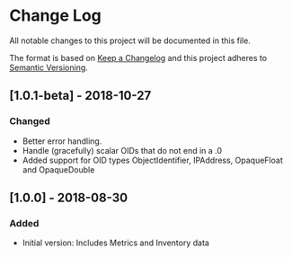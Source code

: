 # Change Log

All notable changes to this project will be documented in this file.

The format is based on [Keep a Changelog](http://keepachangelog.com/)
and this project adheres to [Semantic Versioning](http://semver.org/).

## [1.0.1-beta] - 2018-10-27
### Changed
- Better error handling.
- Handle (gracefully) scalar OIDs that do not end in a .0
- Added support for OID types ObjectIdentifier, IPAddress, OpaqueFloat and OpaqueDouble

## [1.0.0] - 2018-08-30
### Added
- Initial version: Includes Metrics and Inventory data
